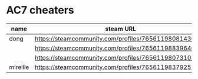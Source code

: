 # AC7 cheaters

| name | steam URL |
| ------ | ------|
| dong | https://steamcommunity.com/profiles/76561198081430238 |
|  | https://steamcommunity.com/profiles/76561198839646162 |
|  | https://steamcommunity.com/profiles/76561198073103373 |
| mireille | https://steamcommunity.com/profiles/76561198379251619 |
